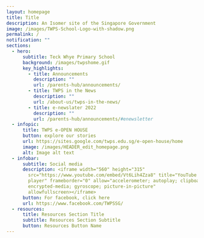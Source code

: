 ```yaml
---
layout: homepage
title: Title
description: An Isomer site of the Singapore Government
image: /images/TWPS-School-Logo-with-shadow.png
permalink: /
notification: ""
sections:
  - hero:
      subtitle: Teck Whye Primary School
      background: /images/twpshome.gif
      key_highlights:
        - title: Announcements
          description: ""
          url: /parents-hub/announcements/
        - title: TWPS in the News
          description: ""
          url: /about-us/twps-in-the-news/
        - title: e-newslater 2022
          description: ""
          url: /parents-hub/announcements/#enewsletter
  - infopic:
      title: TWPS e-OPEN HOUSE
      button: explore our stories
      url: https://sites.google.com/twps.edu.sg/e-open-house/home
      image: /images/HEADER_edit_homepage.png
      alt: Image alt text
  - infobar:
      subtitle: Social media
      description: <iframe width="560" height="315"
        src="https://www.youtube.com/embed/Vt6Lih4Zza8" title="YouTube video
        player" frameborder="0" allow="accelerometer; autoplay; clipboard-write;
        encrypted-media; gyroscope; picture-in-picture"
        allowfullscreen></iframe>
      button: For facebook, click here
      url: https://www.facebook.com/TWPSSG/
  - resources:
      title: Resources Section Title
      subtitle: Resources Section Subtitle
      button: Resources Button Name
---
```

